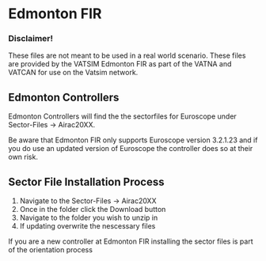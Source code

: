 # Edmonton FIR

### Disclaimer!
These files are not meant to be used in a real world scenario. These files are provided by the VATSIM Edmonton FIR as part of the VATNA and VATCAN for use on the Vatsim network.

## Edmonton Controllers

Edmonton Controllers will find the the sectorfiles for Euroscope under Sector-Files -> Airac20XX.

Be aware that Edmonton FIR only supports Euroscope version 3.2.1.23 and if you do use an updated version of Euroscope the controller does so at their own risk.

## Sector File Installation Process

1. Navigate to the Sector-Files -> Airac20XX
2. Once in the folder click the Download button 
3. Navigate to the folder you wish to unzip in
4. If updating overwrite the nescessary files

If you are a new controller at Edmonton FIR installing the sector files is part of the orientation process